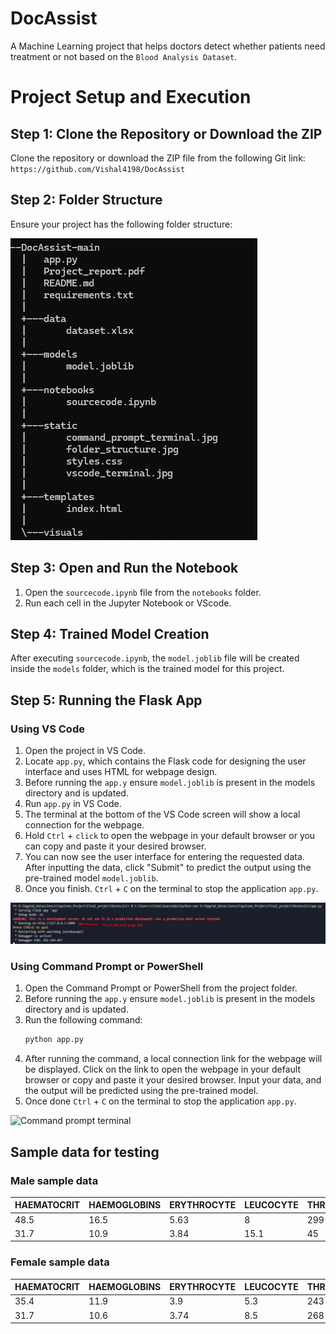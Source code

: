 # DocAssist
A Machine Learning project that helps doctors detect whether patients need treatment or not based on the `Blood Analysis Dataset`.

# Project Setup and Execution

## Step 1: Clone the Repository or Download the ZIP

Clone the repository or download the ZIP file from the following Git link:
`https://github.com/Vishal4198/DocAssist`

## Step 2: Folder Structure

Ensure your project has the following folder structure:

![Folder Structure](static/folder_structure.jpg)

## Step 3: Open and Run the Notebook

1. Open the `sourcecode.ipynb` file from the `notebooks` folder.
2. Run each cell in the Jupyter Notebook or VScode.

## Step 4: Trained Model Creation

After executing `sourcecode.ipynb`, the `model.joblib` file will be created inside the `models` folder, which is the trained model for this project.

## Step 5: Running the Flask App

### Using VS Code

1. Open the project in VS Code.
2. Locate `app.py`, which contains the Flask code for designing the user interface and uses HTML for webpage design.
3. Before running the `app.y` ensure `model.joblib` is present in the models directory and is updated.
4. Run `app.py` in VS Code.
5. The terminal at the bottom of the VS Code screen will show a local connection for the webpage.
6. Hold `Ctrl` + `click` to open the webpage in your default browser or you can copy and paste it your desired browser.
7. You can now see the user interface for entering the requested data. After inputting the data, click "Submit" to predict the output using the pre-trained model `model.joblib`.
8. Once you finish. `Ctrl` + `C` on the terminal to stop the application `app.py`.

![VScode terminal](static/vscode_terminal.jpg)

### Using Command Prompt or PowerShell

1. Open the Command Prompt or PowerShell from the project folder.
2. Before running the `app.y` ensure `model.joblib` is present in the models directory and is updated.
3. Run the following command:
   ```sh
   python app.py
4. After running the command, a local connection link for the webpage will be displayed. Click on the link to open the webpage in your default browser or copy and paste it your desired browser. Input your data, and the output will be predicted using the pre-trained model.
5. Once done `Ctrl` + `C` on the terminal to stop the application `app.py`.

![Command prompt terminal](static/command_prompt_terminal.jpg)

## Sample data for testing

### Male sample data
| HAEMATOCRIT | HAEMOGLOBINS | ERYTHROCYTE | LEUCOCYTE | THROMBOCYTE | MCH  | MCHC | MCV  | AGE | SEX |
|--------------|--------------|-------------|-----------|-------------|------|------|------|-----|-----|
| 48.5         | 16.5         | 5.63        | 8         | 299         | 29.3 | 34   | 86.1 | 29  | M   |
| 31.7         | 10.9         | 3.84        | 15.1      | 45          | 27.3 | 33.1 | 82.6 | 71  | M   |


### Female sample data
| HAEMATOCRIT | HAEMOGLOBINS | ERYTHROCYTE | LEUCOCYTE | THROMBOCYTE | MCH  | MCHC | MCV  | AGE | SEX |
|--------------|--------------|-------------|-----------|-------------|------|------|------|-----|-----|
| 35.4         | 11.9         | 3.9         | 5.3       | 243         | 30.5 | 33.6 | 90.8 | 35  | F   |
| 31.7         | 10.6         | 3.74        | 8.5       | 268         | 28.3 | 33.4 | 84.8 | 24  | F   |
